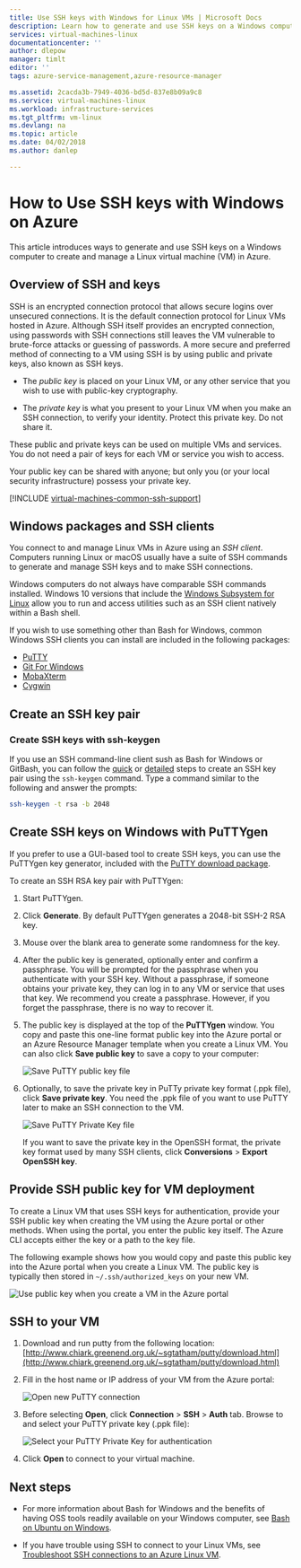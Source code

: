 ```yaml
---
title: Use SSH keys with Windows for Linux VMs | Microsoft Docs
description: Learn how to generate and use SSH keys on a Windows computer to connect to a Linux virtual machine on Azure.
services: virtual-machines-linux
documentationcenter: ''
author: dlepow
manager: timlt
editor: ''
tags: azure-service-management,azure-resource-manager

ms.assetid: 2cacda3b-7949-4036-bd5d-837e8b09a9c8
ms.service: virtual-machines-linux
ms.workload: infrastructure-services
ms.tgt_pltfrm: vm-linux
ms.devlang: na
ms.topic: article
ms.date: 04/02/2018
ms.author: danlep

---
```

# How to Use SSH keys with Windows on Azure

This article introduces ways to generate and use SSH keys on a Windows computer to create and manage a Linux virtual machine (VM) in Azure.


## Overview of SSH and keys

SSH is an encrypted connection protocol that allows secure logins over unsecured connections. It is the default connection protocol for Linux VMs hosted in Azure. Although SSH itself provides an encrypted connection, using passwords with SSH connections still leaves the VM vulnerable to brute-force attacks or guessing of passwords. A more secure and preferred method of connecting to a VM using SSH is by using public and private keys, also known as SSH keys. 

* The *public key* is placed on your Linux VM, or any other service that you wish to use with public-key cryptography.

* The *private key* is what you present to your Linux VM when you make an SSH connection, to verify your identity. Protect this private key. Do not share it.

These public and private keys can be used on multiple VMs and services. You do not need a pair of keys for each VM or service you wish to access. 

Your public key can be shared with anyone; but only you (or your local security infrastructure) possess your private key. 

[!INCLUDE [virtual-machines-common-ssh-support](../../../includes/virtual-machines-common-ssh-support.md)]

## Windows packages and SSH clients
You connect to and manage Linux VMs in Azure using an *SSH client*. Computers running Linux or macOS usually have a suite of SSH commands to generate and manage SSH keys and to make SSH connections. 

Windows computers do not always have comparable SSH commands installed. Windows 10 versions that include the [Windows Subsystem for Linux](https://docs.microsoft.com/windows/wsl/about) allow you to run and access utilities such as an SSH client natively within a Bash shell. 

If you wish to use something other than Bash for Windows, common Windows SSH clients you can install are included in the following packages:

* [PuTTY](http://www.chiark.greenend.org.uk/~sgtatham/putty/)
* [Git For Windows](https://git-for-windows.github.io/)
* [MobaXterm](http://mobaxterm.mobatek.net/)
* [Cygwin](https://cygwin.com/)


## Create an SSH key pair

### Create SSH keys with ssh-keygen

If you use an SSH command-line client sush as Bash for Windows or GitBash, you can follow the [quick](mac-create-ssh-keys.md) or [detailed](create-ssh-keys-detailed.md) steps to create an SSH key pair using the `ssh-keygen` command. Type a command similar to the following and answer the prompts:


```bash
ssh-keygen -t rsa -b 2048
```
## Create SSH keys on Windows with PuTTYgen

If you prefer to use a GUI-based tool to create SSH keys, you can use the PuTTYgen key generator, included with the [PuTTY download package](http://www.chiark.greenend.org.uk/~sgtatham/putty/download.html). 

To create an SSH RSA key pair with PuTTYgen:

1. Start PuTTYgen.
2. Click **Generate**. By default PuTTYgen generates a 2048-bit SSH-2 RSA key.
3. Mouse over the blank area to generate some randomness for the key.
4. After the public key is generated,  optionally enter and confirm a passphrase. You will be prompted for the passphrase when you authenticate with your SSH key. Without a passphrase, if someone obtains your private key, they can log in to any VM or service that uses that key. We recommend you create a passphrase. However, if you forget the passphrase, there is no way to recover it.
5. The public key is displayed at the top of the **PuTTYgen** window. You copy and paste this one-line format public key into the Azure portal or an Azure Resource Manager template when you create a Linux VM. You can also click **Save public key** to save a copy to your computer:

    ![Save PuTTY public key file](./media/ssh-from-windows/save-public-key.png)
7. Optionally, to save the private key in PuTTy private key format (.ppk file), click **Save private key**. You need the .ppk file of you want to use PuTTY later to make an SSH connection to the VM.

    ![Save PuTTY Private Key file](./media/ssh-from-windows/save-ppk-file.png)

    If you want to save the private key in the OpenSSH format, the private key format used by many SSH clients, click **Conversions** > **Export OpenSSH key**.



    
## Provide SSH public key for VM deployment

To create a Linux VM that uses SSH keys for authentication, provide your SSH public key when creating the VM using the Azure portal or other methods. When using the portal, you enter the public key itself. The Azure CLI accepts either the key or a path to the key file.

The following example shows how you would copy and paste this public key into the Azure portal when you create a Linux VM. The public key is typically then stored in `~/.ssh/authorized_keys` on your new VM.

   ![Use public key when you create a VM in the Azure portal](./media/ssh-from-windows/use-public-key-azure-portal.png)


## SSH to your VM



1. Download and run putty from the following location: [http://www.chiark.greenend.org.uk/~sgtatham/putty/download.html](http://www.chiark.greenend.org.uk/~sgtatham/putty/download.html)
2. Fill in the host name or IP address of your VM from the Azure portal:

    ![Open new PuTTY connection](./media/ssh-from-windows/putty-new-connection.png)
3. Before selecting **Open**, click **Connection** > **SSH** > **Auth** tab. Browse to and select your PuTTY private key (.ppk file):

    ![Select your PuTTY Private Key for authentication](./media/ssh-from-windows/putty-auth-dialog.png)
1. Click **Open** to connect to your virtual machine.

## Next steps

* For more information about Bash for Windows and the benefits of having OSS tools readily available on your Windows computer, see [Bash on Ubuntu on Windows](https://msdn.microsoft.com/commandline/wsl/about).

* If you have trouble using SSH to connect to your Linux VMs, see [Troubleshoot SSH connections to an Azure Linux VM](troubleshoot-ssh-connection.md?toc=%2fazure%2fvirtual-machines%2flinux%2ftoc.json).
